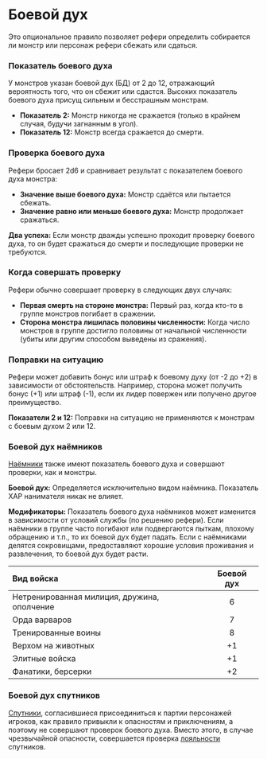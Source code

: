 # Боевой дух

Это опциональное правило позволяет рефери определить собирается ли монстр или персонаж рефери сбежать или сдаться.

### Показатель боевого духа

У монстров указан боевой дух (БД) от 2 до 12, отражающий вероятность того, что он сбежит или сдастся. Высоких показатель боевого духа присущ сильным и бесстрашным монстрам.

- **Показатель 2:** Монстр никогда не сражается (только в крайнем случая, будучи загнанным в угол).
- **Показатель 12:** Монстр всегда сражается до смерти.

### Проверка боевого духа

Рефери бросает 2d6 и сравнивает результат с показателем боевого духа монстра:

- **Значение выше боевого духа:** Монстр сдаётся или пытается сбежать.
- **Значение равно или меньше боевого духа:** Монстр продолжает сражаться.
  
**Два успеха:** Если монстр дважды успешно проходит проверку боевого духа, то он будет сражаться до смерти и последующие проверки не требуются.

### Когда совершать проверку

Рефери обычно совершает проверку в следующих двух случаях:

- **Первая смерть на стороне монстра:** Первый раз, когда кто-то в группе монстров погибает в сражении.
- **Сторона монстра лишилась половины численности:** Когда число монстров в группе достигло половины от начальной численности (убиты или другим способом выведены из сражения).

### Поправки на ситуацию

Рефери может добавить бонус или штраф к боевому духу (от -2 до +2) в зависимости от обстоятельств. Например, сторона может получить бонус (+1) или штраф (-1), если их лидер повержен или получено другое преимущество.

**Показатели 2 и 12:** Поправки на ситуацию не применяются к монстрам с боевым духом 2 или 12.

### Боевой дух наёмников

[Наёмники](/equipment-services/mercenaries.md) также имеют показатель боевого духа и совершают проверки, как и монстры.

**Боевой дух:** Определяется исключительно видом наёмника. Показатель ХАР нанимателя никак не влияет.

**Модификаторы:** Показатель боевого духа наёмников может изменится в зависимости от условий службы (по решению рефери). Если наёмники в группе часто погибают или подвергаются пыткам, плохому обращению и т.п., то их боевой дух будет падать. Если с наёмниками делятся сокровищами, предоставляют хорошие условия проживания и развлечения, то боевой дух будет расти.

| Вид войска                                  | Боевой дух |
| :------------------------------------------ | :--------: |
| Нетренированная милиция, дружина, ополчение |     6      |
| Орда варваров                               |     7      |
| Тренированные воины                         |     8      |
| Верхом на животных                          |     +1     |
| Элитные войска                              |     +1     |
| Фанатики, берсерки                          |     +2     |


### Боевой дух спутников

[Спутники](/equipment-services/retainers.md), согласившиеся присоединиться к партии персонажей игроков, как правило привыкли к опасностям и приключениям, а поэтому не совершают проверок боевого духа. Вместо этого, в случае чрезвычайной опасности, совершается проверка [лояльности](/equipment-services/retainers.md#лояльность) спутников.

